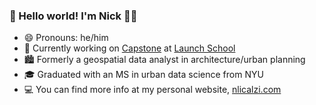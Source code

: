 <!--
**nlicalzi/nlicalzi** is a ✨ _special_ ✨ repository because its `README.md` (this file) appears on your GitHub profile.

Here are some ideas to get you started:

- 🔭 I’m currently working on Capstone at Launch School
- 🌱 I’m currently learning ...
- 👯 I’m looking to collaborate on ...
- 🤔 I’m looking for help with ...
- 💬 Ask me about ...
- 📫 How to reach me: ...
- 😄 Pronouns: he/him
- ⚡ Fun fact: ...
-->

### 👋 Hello world! I'm Nick 👨🏽

- 😄   Pronouns: he/him
- 🔭   Currently working on [Capstone](https://launchschool.com/capstone) at [Launch School](https://launchschool.com/)
- 🏙   Formerly a geospatial data analyst in architecture/urban planning
- 🎓   Graduated with an MS in urban data science from NYU
- 💻   You can find more info at my personal website, [nlicalzi.com](https://nlicalzi.com)
